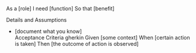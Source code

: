 As a [role]
I need [function]
So that [benefit]

Details and Assumptions
* [document what you know]      
Acceptance Criteria
gherkin 
Given [some context]
When [certain action is taken]
Then [the outcome of action is observed]
